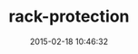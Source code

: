 ---
layout: post
title:  "rack-protection"
repo:   "rkh/rack-protection"
date:   2015-02-18 10:46:32
gemurl: http://github.com/rkh/rack-protection
---